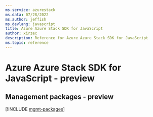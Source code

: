 ```yaml
---
ms.service: azurestack
ms.data: 07/28/2022
ms.author: jeffish
ms.devlang: javascript
title: Azure Azure Stack SDK for JavaScript
author: xirzec
description: Reference for Azure Azure Stack SDK for JavaScript
ms.topic: reference
---
```

# Azure Azure Stack SDK for JavaScript - preview

## Management packages - preview
[!INCLUDE [mgmt-packages](azure-stack-mgmt-index.md)]